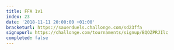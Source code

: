 ```yaml
---
title: FFA 1v1
index: 23
date: '2018-11-11 20:00:00 +01:00'
bracketurl: https://sauerduels.challonge.com/sd23ffa
signupurl: https://challonge.com/tournaments/signup/BQOZPRJIlc
completed: false
---
```

